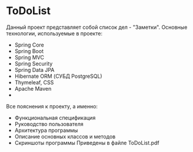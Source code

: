 # ToDoList
Данный проект представляет собой cписок дел - "Заметки". Основные технологии, используемые в проекте:

- Spring Core
- Spring Boot
- Spring MVC
- Spring Security
- Spring Data JPA
- Hibernate ORM (СУБД PostgreSQL)
- Thymeleaf, CSS
- Apache Maven
- 
Все пояснения к проекту, а именно:

- Функциональная спецификация
- Руководство пользователя
- Архитектура программы
- Описание основных классов и методов
- Скриншоты программы
Приведены в файле ToDoList.pdf
